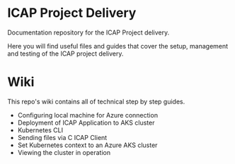 # ICAP Project Delivery
Documentation repository for the ICAP Project delivery.

Here you will find useful files and guides that cover the setup, management and testing of the ICAP project delivery.

# Wiki
This repo's wiki contains all of technical step by step guides.

- Configuring local machine for Azure connection
- Deployment of ICAP Application to AKS cluster
- Kubernetes CLI
- Sending files via C ICAP Client
- Set Kubernetes context to an Azure AKS cluster
- Viewing the cluster in operation
